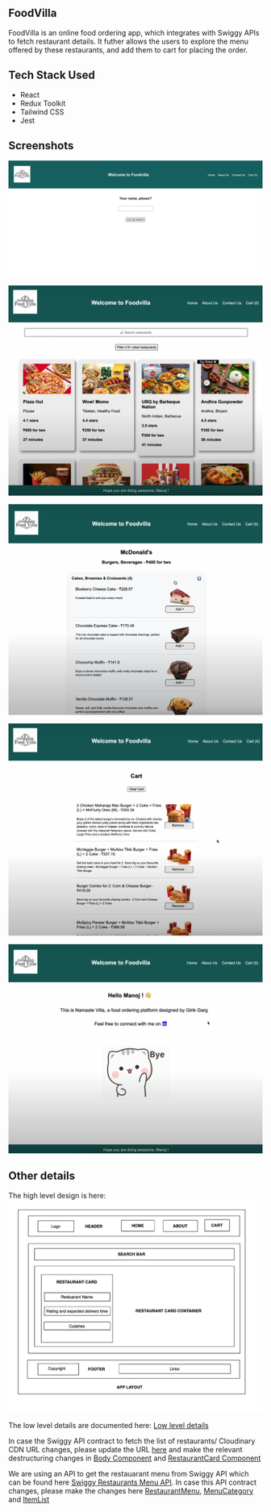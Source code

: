 ## FoodVilla

FoodVilla is an online food ordering app, which integrates with Swiggy APIs to fetch restaurant details. It futher allows the users to explore the menu offered by these restaurants, and add them to cart for placing the order.

## Tech Stack Used

- React
- Redux Toolkit
- Tailwind CSS
- Jest

## Screenshots

![Foodvilla-Welcome](./Foodvilla-Welcome.png)


![FoodVilla-Homepage](./Foodvilla-Homepage.png)


![FoodVilla-Restaurant-Menu](./FoodVilla-Restaurant-Menu.png)


![FoodVilla-Cart](./FoodVilla-Cart.png)


![FoodVilla-About-Us](./FoodVilla-About-Us.png)

## Other details 

The high level design is here: ![High-Level-Diagram-Food-Villa](../High-Level-Design-Food-Villa.png)

The low level details are documented here: [Low level details](../Low-Level-Design-Food-Villa.txt)

In case the Swiggy API contract to fetch the list of restaurants/ Cloudinary CDN URL changes, please update the URL [here](./code/utils/constants.js) and make the relevant destructuring changes in [Body Component](./code/src/components/Body.js) and [RestaurantCard Component](./code/src/components/RestaurantCard.js)

We are using an API to get the restauarant menu from Swiggy API which can be found here [Swiggy Restaurants Menu API](./code/utils/constants.js). In case this API contract changes, please make the changes here [RestaurantMenu](./code/src/components/RestaurantMenu.js), [MenuCategory](./code/src/components/MenuCategory.js) and [ItemList](./code/src/components/ItemList.js)

